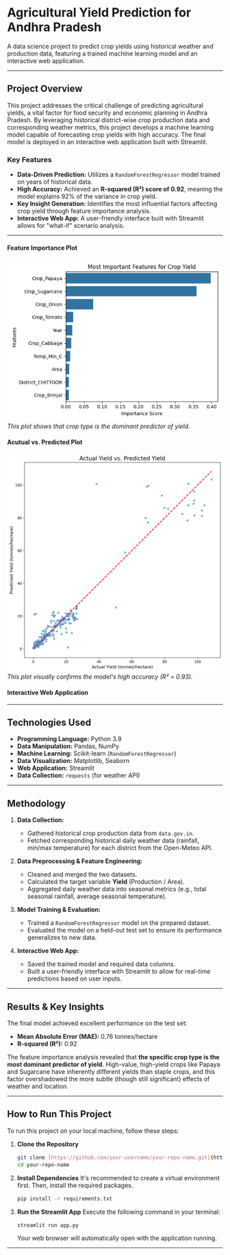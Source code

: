 # Agricultural Yield Prediction for Andhra Pradesh

A data science project to predict crop yields using historical weather and production data, featuring a trained machine learning model and an interactive web application.

---

## Project Overview

This project addresses the critical challenge of predicting agricultural yields, a vital factor for food security and economic planning in Andhra Pradesh. By leveraging historical district-wise crop production data and corresponding weather metrics, this project develops a machine learning model capable of forecasting crop yields with high accuracy. The final model is deployed in an interactive web application built with Streamlit.

### Key Features

* **Data-Driven Prediction:** Utilizes a `RandomForestRegressor` model trained on years of historical data.
* **High Accuracy:** Achieved an **R-squared (R²) score of 0.92**, meaning the model explains 92% of the variance in crop yield.
* **Key Insight Generation:** Identifies the most influential factors affecting crop yield through feature importance analysis.
* **Interactive Web App:** A user-friendly interface built with Streamlit allows for "what-if" scenario analysis.

---

#### Feature Importance Plot
![Feature Importance](./visualization/Most_Important_Features.png)      
*This plot shows that crop type is the dominant predictor of yield.* 

#### Acutual vs. Predicted Plot
![Actual vs. Predicted](./visualization/actual_vs_predicted_plot.png)
*This plot visually confirms the model's high accuracy (R² = 0.93).*

#### Interactive Web Application

<!-- ![Streamlit Demo](link_to_your_demo_gif.gif) -->

---

## Technologies Used

* **Programming Language:** Python 3.9
* **Data Manipulation:** Pandas, NumPy
* **Machine Learning:** Scikit-learn (`RandomForestRegressor`)
* **Data Visualization:** Matplotlib, Seaborn
* **Web Application:** Streamlit
* **Data Collection:** `requests` (for weather API)

---

## Methodology

1.  **Data Collection:**
    * Gathered historical crop production data from `data.gov.in`.
    * Fetched corresponding historical daily weather data (rainfall, min/max temperature) for each district from the Open-Meteo API.

2.  **Data Preprocessing & Feature Engineering:**
    * Cleaned and merged the two datasets.
    * Calculated the target variable **Yield** (Production / Area).
    * Aggregated daily weather data into seasonal metrics (e.g., total seasonal rainfall, average seasonal temperature).

3.  **Model Training & Evaluation:**
    * Trained a `RandomForestRegressor` model on the prepared dataset.
    * Evaluated the model on a held-out test set to ensure its performance generalizes to new data.

4.  **Interactive Web App:**
    * Saved the trained model and required data columns.
    * Built a user-friendly interface with Streamlit to allow for real-time predictions based on user inputs.

---

## Results & Key Insights

The final model achieved excellent performance on the test set:

* **Mean Absolute Error (MAE):** 0.76 tonnes/hectare
* **R-squared (R²):** 0.92

The feature importance analysis revealed that **the specific crop type is the most dominant predictor of yield**. High-value, high-yield crops like Papaya and Sugarcane have inherently different yields than staple crops, and this factor overshadowed the more subtle (though still significant) effects of weather and location.

---

## How to Run This Project

To run this project on your local machine, follow these steps:

1.  **Clone the Repository**
    ```bash
    git clone [https://github.com/your-username/your-repo-name.git](https://github.com/your-username/your-repo-name.git)
    cd your-repo-name
    ```

2.  **Install Dependencies**
    It's recommended to create a virtual environment first. Then, install the required packages.
    ```bash
    pip install -r requirements.txt
    ```

3.  **Run the Streamlit App**
    Execute the following command in your terminal:
    ```bash
    streamlit run app.py
    ```
    Your web browser will automatically open with the application running.

---
